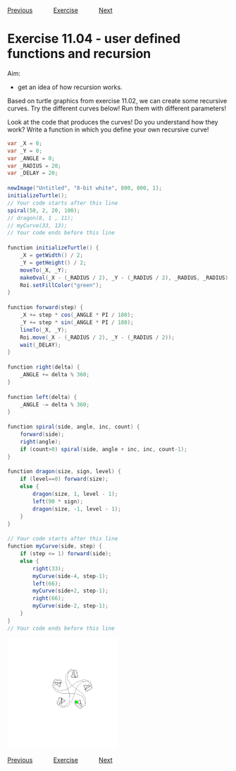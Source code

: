 [Previous](./ans11-03.md) &nbsp;&nbsp;&nbsp;&nbsp;&nbsp;&nbsp;&nbsp;&nbsp;&nbsp;&nbsp;     [Exercise](../ex/ex11-04.md) &nbsp;&nbsp;&nbsp;&nbsp;&nbsp;&nbsp;&nbsp;&nbsp;&nbsp;&nbsp; [Next](./ans12-01.md)
# Exercise 11.04 - user defined functions and recursion

Aim: 
- get an idea of how recursion works.

Based on turtle graphics from exercise 11.02, we can create some recursive 
curves. Try the different curves below! Run them with different parameters!

Look at the code that produces the curves! Do you understand how they work? 
Write a function in which you define your own recursive curve!

```java
var _X = 0;
var _Y = 0;
var _ANGLE = 0;
var _RADIUS = 20;
var _DELAY = 20;

newImage("Untitled", "8-bit white", 800, 800, 1);
initializeTurtle();
// Your code starts after this line
spiral(50, 2, 20, 100);
// dragon(8, 1 , 11);
// myCurve(33, 13);
// Your code ends before this line

function initializeTurtle() {
	_X = getWidth() / 2;
	_Y = getHeight() / 2;
	moveTo(_X, _Y);
	makeOval(_X - (_RADIUS / 2), _Y - (_RADIUS / 2), _RADIUS, _RADIUS);
	Roi.setFillColor("green");
}

function forward(step) {
	_X += step * cos(_ANGLE * PI / 180);
	_Y += step * sin(_ANGLE * PI / 180);
	lineTo(_X, _Y);
	Roi.move(_X - (_RADIUS / 2), _Y - (_RADIUS / 2));
	wait(_DELAY);
}

function right(delta) {
	_ANGLE += delta % 360;
}

function left(delta) {
	_ANGLE -= delta % 360;
}

function spiral(side, angle, inc, count) {
	forward(side);
	right(angle);
	if (count>0) spiral(side, angle + inc, inc, count-1);
}

function dragon(size, sign, level) {
	if (level==0) forward(size);
	else {
		dragon(size, 1, level - 1);
		left(90 * sign);
		dragon(size, -1, level - 1);
	}
}

// Your code starts after this line
function myCurve(side, step) {
	if (step <= 1) forward(side);
	else {
		right(33);
		myCurve(side-4, step-1);
		left(66);
		myCurve(side+2, step-1);
		right(66);
		myCurve(side-2, step-1);
	}
}
// Your code ends before this line
```
<a href="image_1619647040468.png"><img src="image_1619647040468.png" width="250" alt="Untitled"/></a>

[Previous](./ans11-03.md) &nbsp;&nbsp;&nbsp;&nbsp;&nbsp;&nbsp;&nbsp;&nbsp;&nbsp;&nbsp;     [Exercise](../ex/ex11-04.md) &nbsp;&nbsp;&nbsp;&nbsp;&nbsp;&nbsp;&nbsp;&nbsp;&nbsp;&nbsp; [Next](./ans12-01.md)

